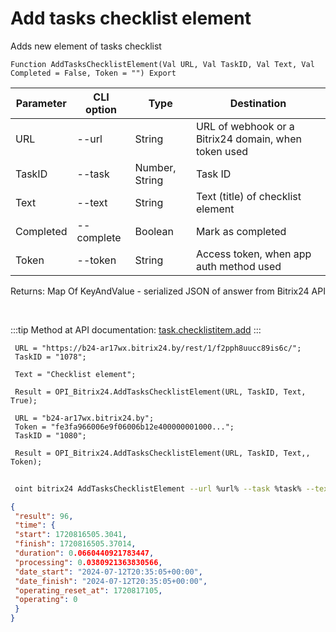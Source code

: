 ﻿---
sidebar_position: 1
---

# Add tasks checklist element
 Adds new element of tasks checklist



`Function AddTasksChecklistElement(Val URL, Val TaskID, Val Text, Val Completed = False, Token = "") Export`

 | Parameter | CLI option | Type | Destination |
 |-|-|-|-|
 | URL | --url | String | URL of webhook or a Bitrix24 domain, when token used |
 | TaskID | --task | Number, String | Task ID |
 | Text | --text | String | Text (title) of checklist element |
 | Completed | --complete | Boolean | Mark as completed |
 | Token | --token | String | Access token, when app auth method used |

 
 Returns: Map Of KeyAndValue - serialized JSON of answer from Bitrix24 API

<br/>

:::tip
Method at API documentation: [task.checklistitem.add](https://dev.1c-bitrix.ru/rest_help/tasks/task/checklistitem/add.php)
:::
<br/>


```bsl title="Code example"
 URL = "https://b24-ar17wx.bitrix24.by/rest/1/f2pph8uucc89is6c/";
 TaskID = "1078";
 
 Text = "Checklist element";
 
 Result = OPI_Bitrix24.AddTasksChecklistElement(URL, TaskID, Text, True);
 
 URL = "b24-ar17wx.bitrix24.by";
 Token = "fe3fa966006e9f06006b12e400000001000...";
 TaskID = "1080";
 
 Result = OPI_Bitrix24.AddTasksChecklistElement(URL, TaskID, Text,, Token);
```
	


```sh title="CLI command example"
 
 oint bitrix24 AddTasksChecklistElement --url %url% --task %task% --text %text% --complete %complete% --token %token%

```

```json title="Result"
{
 "result": 96,
 "time": {
 "start": 1720816505.3041,
 "finish": 1720816505.37014,
 "duration": 0.0660440921783447,
 "processing": 0.0380921363830566,
 "date_start": "2024-07-12T20:35:05+00:00",
 "date_finish": "2024-07-12T20:35:05+00:00",
 "operating_reset_at": 1720817105,
 "operating": 0
 }
}
```
